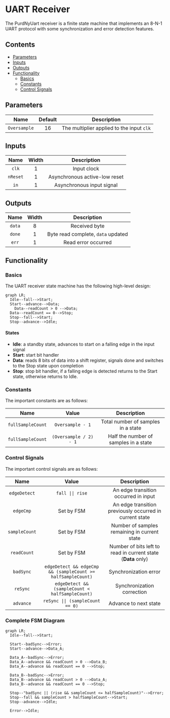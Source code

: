 # UART Receiver

The PurdNyUart receiver is a finite state machine that implements an 8-N-1 UART
protocol with some synchronization and error detection features.

## Contents
* [Parameters](#parameters)
* [Inputs](#inputs)
* [Outputs](#outputs)
* [Functionality](#functionality)
  * [Basics](#basics)
  * [Constants](#constants)
  * [Control Signals](#control-signals)

## Parameters
|      Name      | Default |               Description                 |
|      :--:      | :-----: |               :---------:                 |
| `Oversample`   |    16   | The multiplier applied to the input `clk` |

## Inputs
|    Name    |  Width  |                 Description                   |
|    :--:    |  :---:  |                 :---------:                   |
|   `clk`    |    1    | Input clock                                   |
|   `nReset` |    1    | Asynchronous active-low reset                 |
|   `in`     |    1    | Asynchronous input signal                     |

## Outputs

|    Name    |  Width  |                 Description                   |
|    :--:    |  :---:  |                 :---------:                   |
|   `data`   |    8    | Received byte                                 |
|   `done`   |    1    | Byte read complete, `data` updated            |
|   `err`    |    1    | Read error occurred                           |

## Functionality

### Basics

The UART receiver state machine has the following high-level design:

```mermaid
graph LR;
  Idle--fall-->Start;
  Start--advance-->Data;
    Data--readCount > 0 -->Data;
  Data--readCount == 0-->Stop;
  Stop--fall-->Start;
  Stop--advance-->Idle;
```

#### States
  * **Idle**: a standby state, advances to start on a falling edge in the input
    signal
  * **Start**: start bit handler
  * **Data**: reads 8 bits of data into a shift register, signals done and
    switches to the Stop state upon completion
  * **Stop**: stop bit handler, if a falling edge is detected returns to the
    Start state, otherwise returns to Idle.

### Constants

The important constants are as follows:

|       Name        |         Value          |              Description              |
|       :--:        |         :---:          |              :---------:              |
| `fullSampleCount` | `Oversample - 1`       | Total number of samples in a state    |
| `fullSampleCount` | `(Oversample / 2) - 1` | Half the number of samples in a state |

### Control Signals

The important control signals are as follows:

|     Name      |           Value          |                    Description                   |
|     :--:      |           :---:          |                    :---------:                   |
| `edgeDetect`  |      `fall \|\| rise`    | An edge transition occurred in input             |
| `edgeCmp`     |        Set by FSM        | An edge transition previously occurred in current state |
| `sampleCount` |        Set by FSM        | Number of samples remaining in current state     |
| `readCount`   |  Set by FSM  | Number of bits left to read in current state (**Data** only) |
| `badSync`     | `edgeDetect && edgeCmp && (sampleCount >= halfSampleCount)` | Synchronization error  |
| `reSync`      | `edgeDetect && (sampleCount < halfSampleCount)` | Synchronization correction |
| `advance`     | `reSync \|\| (sampleCount == 0)` | Advance to next state                    |

### Complete FSM Diagram

```mermaid
graph LR;
  Idle--fall-->Start;

  Start--badSync-->Error;
  Start--advance-->Data_A;

  Data_A--badSync-->Error;
  Data_A--advance && readCount > 0 -->Data_B;
  Data_A--advance && readCount == 0 -->Stop;

  Data_B--badSync-->Error;
  Data_B--advance && readCount > 0 -->Data_A;
  Data_B--advance && readCount == 0 -->Stop;

  Stop--"badSync || (rise && sampleCount <= halfSampleCount)"-->Error;
  Stop--fall && sampleCount > halfSampleCount-->Start;
  Stop--advance-->Idle;

  Error-->Idle;
```
